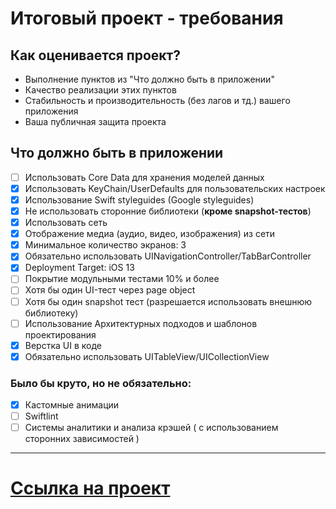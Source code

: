 # Итоговый проект - требования

## Как оценивается проект?

- Выполнение пунктов из "Что должно быть в приложении"
- Качество реализации этих пунктов
- Стабильность и производительность (без лагов и тд.) вашего приложения
- Ваша публичная защита проекта

## Что должно быть в приложении

- [ ] Использовать Core Data для хранения моделей данных
- [X] Использовать KeyChain/UserDefaults для пользовательских настроек
- [X] Использование Swift styleguides (Google styleguides)
- [X] Не использовать сторонние библиотеки (**кроме snapshot-тестов**)
- [X] Использовать сеть
- [X] Отображение медиа (аудио, видео, изображения) из сети
- [X] Минимальное количество экранов: 3
- [X] Обязательно использовать UINavigationController/TabBarController
- [X] Deployment Target: iOS 13
- [ ] Покрытие модульными тестами 10% и более
- [ ] Хотя бы один UI-тест через page object
- [ ] Хотя бы один snapshot тест (разрешается использовать внешнюю библиотеку)
- [ ] Использование Архитектурных подходов и шаблонов проектирования
- [X] Верстка UI в коде
- [X] Обязательно использовать UITableView/UICollectionView

### Было бы круто, но не обязательно:

- [X] Кастомные анимации
- [ ] Swiftlint
- [ ] Системы аналитики и анализа крэшей  ( с использованием сторонних зависимостей )

---

# [Ссылка на проект](https://github.com/Lemonbrush/Weather)